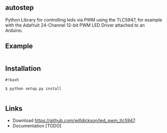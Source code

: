 autostep
--------
Python Library for controlling leds via PWM using the TLC5947, for example with the
Adafruit 24-Channel 12-bit PWM LED Driver attached to an Arduino.


Example
--------

```

```


Installation
------------

```
#!bash

$ python setup.py install 


```


Links
-----

* Download https://github.com/willdickson/led_pwm_tlc5947.
* Documentation [TODO] 


